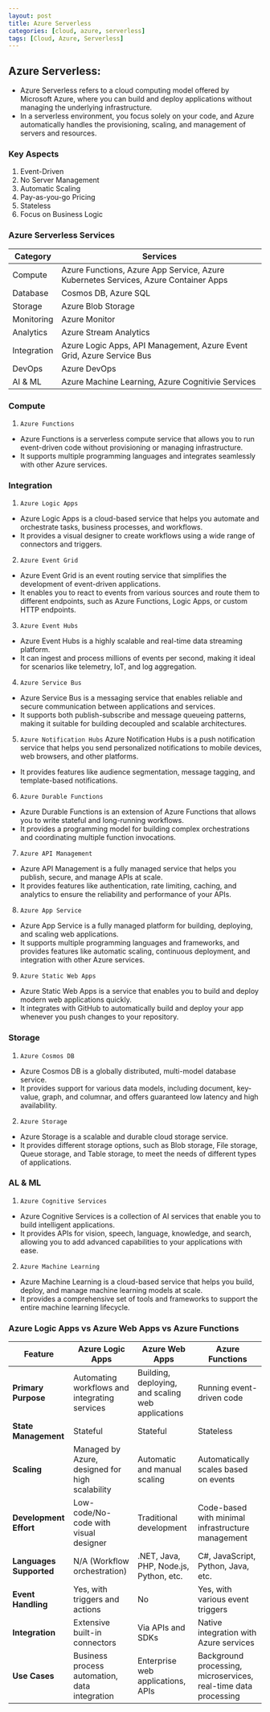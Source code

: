 ```yaml
---
layout: post
title: Azure Serverless
categories: [cloud, azure, serverless]
tags: [Cloud, Azure, Serverless]
---
```


##  Azure Serverless:
- Azure Serverless refers to a cloud computing model offered by Microsoft Azure, where you can build and deploy applications without managing the underlying infrastructure. 
- In a serverless environment, you focus solely on your code, and Azure automatically handles the provisioning, scaling, and management of servers and resources.

### Key Aspects

1. Event-Driven
2. No Server Management
3. Automatic Scaling
4. Pay-as-you-go Pricing
5. Stateless
6. Focus on Business Logic

### Azure Serverless Services

| Category | Services | 
| -------- | -------- |
| Compute | Azure Functions, Azure App Service, Azure Kubernetes Services, Azure Container Apps | 
| Database | Cosmos DB, Azure SQL| 
| Storage | Azure Blob Storage |
| Monitoring | Azure Monitor |
| Analytics | Azure Stream Analytics | 
| Integration | Azure Logic Apps, API Management, Azure Event Grid, Azure Service Bus |
| DevOps | Azure DevOps | 
| AI & ML | Azure Machine Learning, Azure Cognitivie Services |


### Compute
1. `Azure Functions`
- Azure Functions is a serverless compute service that allows you to run event-driven code without provisioning or managing infrastructure. 
- It supports multiple programming languages and integrates seamlessly with other Azure services.

### Integration
1. `Azure Logic Apps`
- Azure Logic Apps is a cloud-based service that helps you automate and orchestrate tasks, business processes, and workflows. 
- It provides a visual designer to create workflows using a wide range of connectors and triggers.

2. `Azure Event Grid`
- Azure Event Grid is an event routing service that simplifies the development of event-driven applications. 
- It enables you to react to events from various sources and route them to different endpoints, such as Azure Functions, Logic Apps, or custom HTTP endpoints.

3. `Azure Event Hubs`
- Azure Event Hubs is a highly scalable and real-time data streaming platform. 
- It can ingest and process millions of events per second, making it ideal for scenarios like telemetry, IoT, and log aggregation.

4. `Azure Service Bus`
- Azure Service Bus is a messaging service that enables reliable and secure communication between applications and services. 
- It supports both publish-subscribe and message queueing patterns, making it suitable for building decoupled and scalable architectures.

5. `Azure Notification Hubs`
Azure Notification Hubs is a push notification service that helps you send personalized notifications to mobile devices, web browsers, and other platforms. 
- It provides features like audience segmentation, message tagging, and template-based notifications.

6. `Azure Durable Functions`
- Azure Durable Functions is an extension of Azure Functions that allows you to write stateful and long-running workflows. 
- It provides a programming model for building complex orchestrations and coordinating multiple function invocations.

7. `Azure API Management`
- Azure API Management is a fully managed service that helps you publish, secure, and manage APIs at scale. 
- It provides features like authentication, rate limiting, caching, and analytics to ensure the reliability and performance of your APIs.

8.  `Azure App Service`
- Azure App Service is a fully managed platform for building, deploying, and scaling web applications. 
- It supports multiple programming languages and frameworks, and provides features like automatic scaling, continuous deployment, and integration with other Azure services.

9. `Azure Static Web Apps`
- Azure Static Web Apps is a service that enables you to build and deploy modern web applications quickly. 
- It integrates with GitHub to automatically build and deploy your app whenever you push changes to your repository.

### Storage
1. `Azure Cosmos DB`
- Azure Cosmos DB is a globally distributed, multi-model database service. 
- It provides support for various data models, including document, key-value, graph, and columnar, and offers guaranteed low latency and high availability.

2. `Azure Storage`
- Azure Storage is a scalable and durable cloud storage service. 
- It provides different storage options, such as Blob storage, File storage, Queue storage, and Table storage, to meet the needs of different types of applications.

### AL & ML
1. `Azure Cognitive Services`
- Azure Cognitive Services is a collection of AI services that enable you to build intelligent applications. 
- It provides APIs for vision, speech, language, knowledge, and search, allowing you to add advanced capabilities to your applications with ease.

2. `Azure Machine Learning`
- Azure Machine Learning is a cloud-based service that helps you build, deploy, and manage machine learning models at scale. 
- It provides a comprehensive set of tools and frameworks to support the entire machine learning lifecycle.


### Azure Logic Apps vs Azure Web Apps vs Azure Functions

| Feature                 | Azure Logic Apps                                | Azure Web Apps                                     | Azure Functions                                      |
|-------------------------|-------------------------------------------------|---------------------------------------------------|------------------------------------------------------|
| **Primary Purpose**     | Automating workflows and integrating services   | Building, deploying, and scaling web applications | Running event-driven code                            |
| **State Management**    | Stateful                                        | Stateful                                          | Stateless                                             |
| **Scaling**             | Managed by Azure, designed for high scalability | Automatic and manual scaling                      | Automatically scales based on events                  |
| **Development Effort**  | Low-code/No-code with visual designer           | Traditional development                           | Code-based with minimal infrastructure management     |
| **Languages Supported** | N/A (Workflow orchestration)                    | .NET, Java, PHP, Node.js, Python, etc.            | C#, JavaScript, Python, Java, etc.                    |
| **Event Handling**      | Yes, with triggers and actions                  | No                                                | Yes, with various event triggers                      |
| **Integration**         | Extensive built-in connectors                   | Via APIs and SDKs                                 | Native integration with Azure services                |
| **Use Cases**           | Business process automation, data integration   | Enterprise web applications, APIs                 | Background processing, microservices, real-time data processing |
